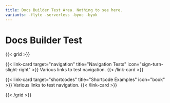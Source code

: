 ```yaml
---
title: Docs Builder Test Area. Nothing to see here.
variants: -flyte -serverless -byoc -byok
---
```


# Docs Builder Test

{{< grid >}}

{{< link-card target="navigation" title="Navigation Tests" icon="sign-turn-slight-right" >}}
Various links to test navigation.
{{< /link-card >}}

{{< link-card target="shortcodes" title="Shortcode Examples" icon="book" >}}
Various links to test navigation.
{{< /link-card >}}

{{< /grid >}}
